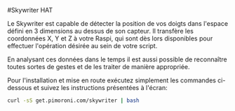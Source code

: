 <!--
---
name: Skywriter HAT
class: board
type: autre
formfactor: HAT
manufacturer: Pimoroni
description: un capteur de mouvements 3D
url: http://shop.pimoroni.com/products/skywriter-hat
github: https://github.com/pimoroni/skywriter-hat
buy: http://shop.pimoroni.com/products/skywriter-hat
image: 'skywriter-hat.png'
pincount: 40
eeprom: yes
pin:
  '3':
    mode: i2c
  '5':
    mode: i2c
  '11':
    name: reset
  '13':
    name: transfer
i2c:
  '0x42':
    name: Gesture sensor
    device: mgc3130
-->
#Skywriter HAT

Le Skywriter est capable de détecter la position de vos doigts dans l'espace défini en 3 dimensions au dessus de son capteur. Il transfère les coordonnées X, Y et Z à votre Raspi, qui sont dès lors disponibles pour effectuer l'opération désirée au sein de votre script.

En analysant ces données dans le temps il est aussi possible de reconnaître toutes sortes de gestes et de les traiter de manière appropriée.

Pour l'installation et mise en route exécutez simplement les commandes ci-dessous et suivez les instructions présentées à l'écran:

```bash
curl -sS get.pimoroni.com/skywriter | bash
```
